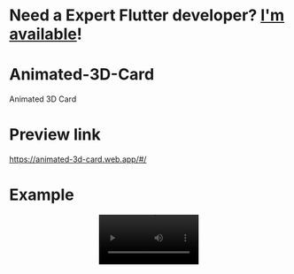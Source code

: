 # **Need a Expert Flutter developer? [I'm available](https://www.linkedin.com/in/alhalabi-obada-6b2a89290/)!**
# Animated-3D-Card

Animated 3D Card

# Preview link

https://animated-3d-card.web.app/#/

# Example

<p align='center'>
    <video src='https://raw.githubusercontent.com/Obada2020/Animated-3D-Card/main/assets/example.mp4' width=180/>
</p>
